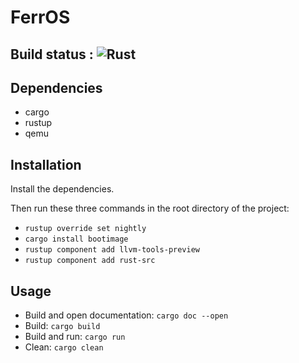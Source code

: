 # FerrOS

## Build status : ![Rust](https://github.com/Sup3Legacy/FerrOS/workflows/Rust/badge.svg)

## Dependencies
- cargo
- rustup
- qemu

## Installation
Install the dependencies.

Then run these three commands in the root directory of the project:
- `rustup override set nightly`
- `cargo install bootimage`
- `rustup component add llvm-tools-preview`
- `rustup component add rust-src`

## Usage
- Build and open documentation: `cargo doc --open`
- Build: `cargo build`
- Build and run: `cargo run`
- Clean: `cargo clean`

